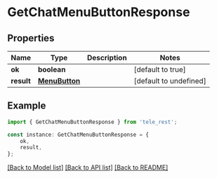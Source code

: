 # GetChatMenuButtonResponse


## Properties

Name | Type | Description | Notes
------------ | ------------- | ------------- | -------------
**ok** | **boolean** |  | [default to true]
**result** | [**MenuButton**](MenuButton.md) |  | [default to undefined]

## Example

```typescript
import { GetChatMenuButtonResponse } from 'tele_rest';

const instance: GetChatMenuButtonResponse = {
    ok,
    result,
};
```

[[Back to Model list]](../README.md#documentation-for-models) [[Back to API list]](../README.md#documentation-for-api-endpoints) [[Back to README]](../README.md)

